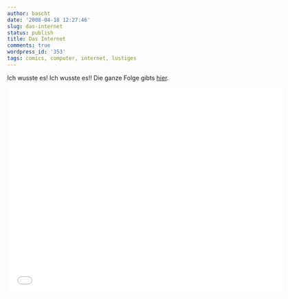 ```yaml
---
author: bascht
date: '2008-04-18 12:27:46'
slug: das-internet
status: publish
title: Das Internet
comments: true
wordpress_id: '353'
tags: comics, computer, internet, lustiges
---
```


Ich wusste es! Ich wusste es!! Die ganze Folge gibts
[hier](http://www.southparkstudios.com/episodes/166179/).

<iframe width="640" height="480" src="//www.youtube.com/embed/ckIMuvumYrg" frameborder="0" allowfullscreen></iframe>

